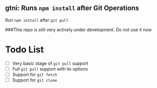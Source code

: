 gtni: Runs `npm install` after Git Operations
----------------------------------------------
Run `npm install` after `git pull`

###This repo is still very actively under development. Do not use it now

Todo List
==========
- [ ] Very basic stage of `git pull` support
- [ ] Full `git pull` support with its options
- [ ] Support for `git fetch`
- [ ] Support for `git clone`
